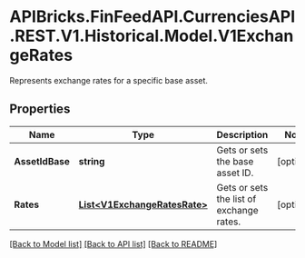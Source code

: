 # APIBricks.FinFeedAPI.CurrenciesAPI.REST.V1.Historical.Model.V1ExchangeRates
Represents exchange rates for a specific base asset.

## Properties

Name | Type | Description | Notes
------------ | ------------- | ------------- | -------------
**AssetIdBase** | **string** | Gets or sets the base asset ID. | [optional] 
**Rates** | [**List&lt;V1ExchangeRatesRate&gt;**](V1ExchangeRatesRate.md) | Gets or sets the list of exchange rates. | [optional] 

[[Back to Model list]](../../README.md#documentation-for-models) [[Back to API list]](../../README.md#documentation-for-api-endpoints) [[Back to README]](../../README.md)

